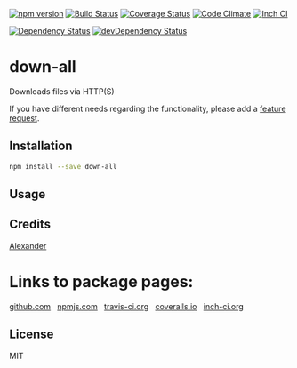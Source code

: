 [![npm version](https://badge.fury.io/js/down-all.svg)](http://badge.fury.io/js/down-all)
[![Build Status](https://travis-ci.org/alykoshin/down-all.svg)](https://travis-ci.org/alykoshin/down-all)
[![Coverage Status](https://coveralls.io/repos/alykoshin/down-all/badge.svg?branch=master&service=github)](https://coveralls.io/github/alykoshin/down-all?branch=master)
[![Code Climate](https://codeclimate.com/github/alykoshin/down-all/badges/gpa.svg)](https://codeclimate.com/github/alykoshin/down-all)
[![Inch CI](https://inch-ci.org/github/alykoshin/down-all.svg?branch=master)](https://inch-ci.org/github/alykoshin/down-all)

[![Dependency Status](https://david-dm.org/alykoshin/down-all/status.svg)](https://david-dm.org/alykoshin/down-all#info=dependencies)
[![devDependency Status](https://david-dm.org/alykoshin/down-all/dev-status.svg)](https://david-dm.org/alykoshin/down-all#info=devDependencies)


# down-all

Downloads files via HTTP(S)


If you have different needs regarding the functionality, please add a [feature request](https://github.com/alykoshin/down-all/issues).


## Installation

```sh
npm install --save down-all
```

## Usage


## Credits
[Alexander](https://github.com/alykoshin/)


# Links to package pages:

[github.com](https://github.com/alykoshin/down-all) &nbsp; [npmjs.com](https://www.npmjs.com/package/down-all) &nbsp; [travis-ci.org](https://travis-ci.org/alykoshin/down-all) &nbsp; [coveralls.io](https://coveralls.io/github/alykoshin/down-all) &nbsp; [inch-ci.org](https://inch-ci.org/github/alykoshin/down-all)


## License

MIT
